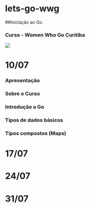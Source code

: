 # lets-go-wwg

##Iniciação ao Go. 

### Curso  -  Women Who Go Curitiba

<img src="https://t3.ftcdn.net/jpg/04/36/91/30/360_F_436913090_drGC75a7LbVDXWtxCfwqP7C8ZQQglvUE.jpg" />


# 10/07

### Apresentação
### Sobre o Curso
### Introdução a Go
### Tipos de dados básicos
### Tipos compostos (Maps)



# 17/07

# 24/07

# 31/07



